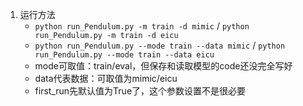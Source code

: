 1. 运行方法
	- ```python run_Pendulum.py -m train -d mimic``` / ```python run_Pendulum.py -m train -d eicu```
	- ```python run_Pendulum.py --mode train --data mimic``` / ```python run_Pendulum.py --mode train --data eicu```
	- mode可取值：train/eval，但保存和读取模型的code还没完全写好
	- data代表数据：可取值为mimic/eicu
	- first_run先默认值为True了，这个参数设置不是很必要